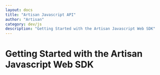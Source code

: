 ```yaml
---
layout: docs
title: "Artisan Javascript API"
author: "Artisan"
category: dev/js
description: "Getting Started with the Artisan Javascript Web SDK"
---
```


# Getting Started with the Artisan Javascript Web SDK

